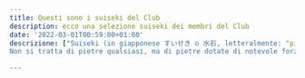 ```yaml
---
title: Questi sono i suiseki del Club
description: ecco una selezione suiseki dei membri del Club
date: '2022-03-01T00:59:00+01:00'
descrizione: ["Suiseki (in giapponese すいせき o 水石, letteralmente: "pietra lavorata dall'acqua") è l'arte giapponese di disporre pietre trovate in natura ed aventi un aspetto particolare in una maniera che sia gradevole e in grado di favorire la meditazione. Suiseki si compone delle parole sui ("acqua") e seki ("pietra"). Con lo stesso termine vengono indicate anche le singole pietre raccolte. Comune è inoltre la denominazione cinese pietra dello studioso (inglese scholar's rock, cinese gōngshí, 供石). In Corea sono note come suseok (수석 )
Non si tratta di pietre qualsiasi, ma di pietre dotate di notevole forza espressiva, con una particolare forma, colore e struttura."]

---
```

